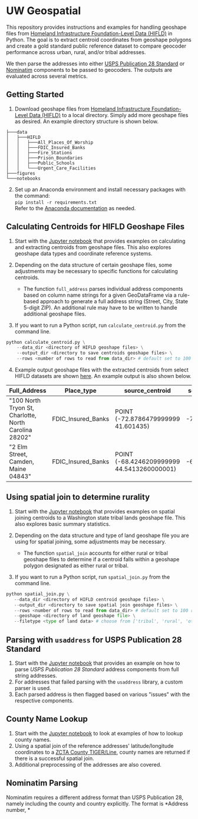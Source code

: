 # UW Geospatial
This repository provides instructions and examples for handling geoshape files from [Homeland Infrastructure Foundation-Level Data (HIFLD)](https://hifld-geoplatform.hub.arcgis.com/search) in Python. The goal is to extract centroid coordinates from geoshape polygons and create a gold standard public reference dataset to compare geocoder performance across urban, rural, and/or tribal addresses.

We then parse the addresses into either [USPS Publication 28 Standard](https://pe.usps.com/text/pub28/welcome.htm) or [Nominatim](https://nominatim.org/) components to be passed to geocoders. The outputs are evaluated across several metrics. 

## Getting Started
1. Download geoshape files from [Homeland Infrastructure Foundation-Level Data (HIFLD)](https://hifld-geoplatform.hub.arcgis.com/search) to a local directory. Simply add more geoshape files as desired. An example directory structure is shown below.
```
├───data
│   ├───HIFLD
│   │   ├───All_Places_Of_Worship
│   │   ├───FDIC_Insured_Banks
│   │   ├───Fire_Stations
│   │   ├───Prison_Boundaries
│   │   ├───Public_Schools
│   │   └───Urgent_Care_Facilities
├───figures
└───notebooks
```
2. Set up an Anaconda environment and install necessary packages with the command:<br> `pip install -r requirements.txt`<br>
Refer to the [Anaconda documentation](https://docs.anaconda.com/free/anaconda/install/index.html) as needed.

## Calculating Centroids for HIFLD Geoshape Files
1. Start with the [Jupyter notebook](https://github.com/brian-cy-chang/UW_Geospatial/blob/main/notebooks/calculate_centroid.ipynb) that provides examples on calculating and extracting centroids from geoshape files. This also explores geoshape data types and coordinate reference systems.

2. Depending on the data structure of certain geoshape files, some adjustments may be necessary to specific functions for calculating centroids.
    *  The function `full_address` parses individual address components based on column name strings for a given GeoDataFrame via a rule-based approach to generate a full address string (Street, City, State 5-digit ZIP). An additional rule may have to be written to handle additional geoshape files.

3. If you want to run a Python script, run `calculate_centroid.py` from the command line.

```Python
python calculate_centroid.py \
    --data_dir <directory of HIFLD geoshape files> \
    --output_dir <directory to save centroids geoshape files> \
    --rows <number of rows to read from data_dir> # default set to 100 rows per geoshape file
```

4. Example output geoshape files with the extracted centroids from select HIFLD datasets are shown [here](https://github.com/brian-cy-chang/UW_Geospatial/tree/main/output/HIFLD/centroids). An example output is also shown below.

| Full_Address                                                              | Place_type         | source_centroid                             | source_lon    | source_lat  |
|---------------------------------------------------------------------------|--------------------|---------------------------------------------|---------------|-------------|
| "100 North Tryon St, Charlotte, North Carolina 28202"                     | FDIC_Insured_Banks | POINT (-72.8786479999999 41.601435)         | -72.878648    | 41.601435   |
| "2 Elm Street, Camden, Maine 04843"                                       | FDIC_Insured_Banks | POINT (-68.4246209999999 44.5413260000001)  | -68.424621    | 44.541326   |


## Using spatial join to determine rurality
1. Start with the [Jupyter notebook](https://github.com/brian-cy-chang/UW_Geospatial/blob/main/notebooks/spatial_join.ipynb) that provides examples on spatial joining centroids to a Washington state tribal lands geoshape file. This also explores basic summary statistics.

2. Depending on the data structure and type of land geoshape file you are using for spatial joining, some adjustments may be necessary.
    * The function `spatial_join` accounts for either rural or tribal geoshape files to determine if a centroid falls within a geoshape polygon designated as either rural or tribal.

3. If you want to run a Python script, run `spatial_join.py` from the command line.

 ```Python
python spatial_join.py \
    --data_dir <directory of HIFLD centroid geoshape files> \
    --output_dir <directory to save spatial join geoshape files> \
    --rows <number of rows to read from data_dir> # default set to 100 rows per geoshape file
    --geoshape <directory of land geoshape file> \
    --filetype <type of land data> # choose from ['tribal', 'rural', 'other']
```

## Parsing with `usaddress` for USPS Publication 28 Standard
1. Start with the [Jupyter notebook](https://github.com/brian-cy-chang/UW_Geospatial/blob/main/notebooks/usaddress.ipynb) that provides an example on how to parse *USPS Publication 28 Standard* address components from full string addresses.
2. For addresses that failed parsing with the `usaddress` library, a custom parser is used.
3. Each parsed address is then flagged based on various "issues" with the respective components.

## County Name Lookup
1. Start with the [Jupyter notebook](https://github.com/brian-cy-chang/UW_Geospatial/blob/main/notebooks/county_lookup.ipynb) to look at examples of how to lookup county names.
2. Using a spatial join of the reference addresses' latitude/longitude coordinates to a [ZCTA County TIGER/Line](https://www2.census.gov/geo/tiger/TIGER2023/COUNTY/), county names are returned if there is a successful spatial join.
3. Additional preprocessing of the addresses are also covered.

## Nominatim Parsing
Nominatim requires a different address format than USPS Publication 28, namely including the county and country explicitly. The format is *Address number, *